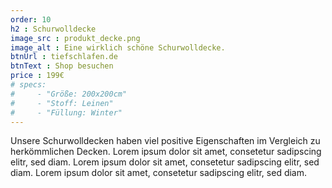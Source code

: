 ```yaml
---
order: 10
h2 : Schurwolldecke
image_src : produkt_decke.png
image_alt : Eine wirklich schöne Schurwolldecke.
btnUrl : tiefschlafen.de
btnText : Shop besuchen
price : 199€
# specs:
#     - "Größe: 200x200cm"
#     - "Stoff: Leinen"
#     - "Füllung: Winter"
---
```

Unsere Schurwolldecken haben viel positive Eigenschaften im Vergleich zu herkömmlichen Decken.
Lorem ipsum dolor sit amet, consetetur sadipscing elitr, sed diam.
Lorem ipsum dolor sit amet, consetetur sadipscing elitr, sed diam.
Lorem ipsum dolor sit amet, consetetur sadipscing elitr, sed diam.